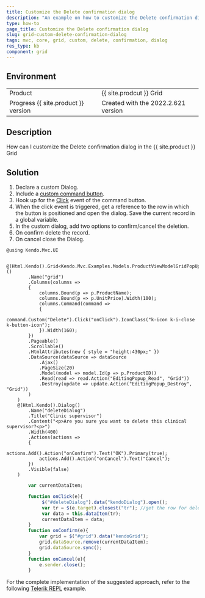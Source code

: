 ```yaml
---
title: Customize the Delete confirmation dialog
description: "An example on how to customize the Delete confirmation dialog in the {{ site.product }} Grid."
type: how-to
page_title: Customize the Delete confirmation dialog
slug: grid-custom-delete-confirmation-dialog
tags: mvc, core, grid, custom, delete, confirmation, dialog
res_type: kb
component: grid
---
```


## Environment

<table>
 <tr>
  <td>Product</td>
  <td>{{ site.prodcut }} Grid</td>
 </tr>
 <tr>
  <td>Progress {{ site.product }} version</td>
  <td>Created with the 2022.2.621 version</td>
 </tr>
</table>

## Description

How can I customize the Delete confirmation dialog in the {{ site.product }} Grid

## Solution

1. Declare a custom Dialog.
1. Include a [custom command button](https://demos.telerik.com/kendo-ui/grid/custom-command).
1. Hook up for the [Click](https://docs.telerik.com/kendo-ui/api/javascript/ui/button/events/click) event of the command button.
1. When the click event is triggered, get a reference to the row in which the button is positioned and open the dialog. Save the current record in a global variable.
1. In the custom dialog, add two options to confirm/cancel the deletion.
1. On confirm delete the record.
1. On cancel close the Dialog. 

```Index.cshtml
@using Kendo.Mvc.UI

    @(Html.Kendo().Grid<Kendo.Mvc.Examples.Models.ProductViewModelGridPopUp>()
        .Name("grid")
        .Columns(columns =>
        {
            columns.Bound(p => p.ProductName);
            columns.Bound(p => p.UnitPrice).Width(100);
            columns.Command(command => 
            { 
                command.Custom("Delete").Click("onClick").IconClass("k-icon k-i-close k-button-icon");
            }).Width(160);
        })
        .Pageable()
        .Scrollable()
        .HtmlAttributes(new { style = "height:430px;" })
        .DataSource(dataSource => dataSource
            .Ajax()
            .PageSize(20)
            .Model(model => model.Id(p => p.ProductID))
            .Read(read => read.Action("EditingPopup_Read", "Grid"))
            .Destroy(update => update.Action("EditingPopup_Destroy", "Grid"))
        )
    )
    @(Html.Kendo().Dialog()
        .Name("deleteDialog")
        .Title("Clinic supervisor")
        .Content("<p>Are you sure you want to delete this clinical supervisor?<p>")
        .Width(400)
        .Actions(actions =>
        {
            actions.Add().Action("onConfirm").Text("OK").Primary(true);
            actions.Add().Action("onCancel").Text("Cancel");
        })
        .Visible(false)
    )
```
```Script.js
        var currentDataItem;

        function onClick(e){
             $("#deleteDialog").data("kendoDialog").open();
             var tr = $(e.target).closest("tr"); //get the row for deletion
             var data = this.dataItem(tr);
             currentDataItem = data;
        }
        function onConfirm(e){
            var grid = $("#grid").data("kendoGrid");
            grid.dataSource.remove(currentDataItem);
            grid.dataSource.sync();
        }
        function onCancel(e){
            e.sender.close();
        }
```

For the complete implementation of the suggested approach, refer to the following [Telerik REPL](https://netcorerepl.telerik.com/mwkMYsFG19Xfgl0512) example.